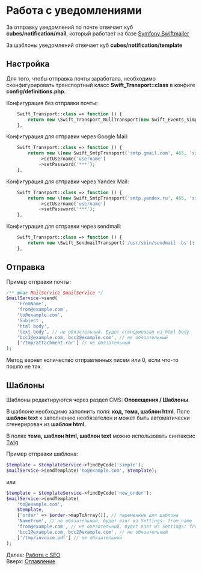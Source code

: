 # Работа с уведомлениями

За отправку уведомлений по почте отвечает куб **cubes/notification/mail**,
который работает на базе [Symfony Swiftmailer](https://swiftmailer.symfony.com/)

За шаблоны уведомлений отвечает куб **cubes/notification/template**

## Настройка

Для того, чтобы отправка почты заработала, необходимо сконфигурировать
транспортный класс **Swift_Transport::class** в конфиге **config/definitions.php**.

Конфигурация без отправки почты:
```php
    Swift_Transport::class => function () {
        return new \Swift_Transport_NullTransport(new Swift_Events_SimpleEventDispatcher());
    },
```

Конфигурация для отправки через Google Mail:
```php
    Swift_Transport::class => function () {
        return new \(new Swift_SmtpTransport('smtp.gmail.com', 465, 'ssl'))
            ->setUsername('username')
            ->setPassword('***');
    },
```

Конфигурация для отправки через Yandex Mail:
```php
    Swift_Transport::class => function () {
        return new \(new Swift_SmtpTransport('smtp.yandex.ru', 465, 'ssl'))
            ->setUsername('username')
            ->setPassword('***');
    },
```

Конфигурация для отправки через sendmail:
```php
    Swift_Transport::class => function () {
        return new \Swift_SendmailTransport('/usr/sbin/sendmail -bs');
    },
```

## Отправка

Пример отправки почты:
```php
/** @var MailService $mailService */
$mailService->send(
    'FromName',
    'from@example.com',
    'to@example.com',
    'Subject',
    'html body',
    'text body', // не обязательный. Будет сгенерирован из html body
    'bcc1@example.com, bcc2@example.com', // не обязательный
    ['/tmp/attachment.rar'] // не обязательный
);
```
Метод вернет количество отправленных писем или 0, если что-то пошло не так.

## Шаблоны

Шаблоны редактируются через раздел CMS: **Оповещения / Шаблоны**.

В шаблоне необходимо заполнить поля: **код, тема, шаблон html**.
Поле **шаблон text** к заполнению необязателен и может быть автоматически сгенерирован из **шаблон html**.

В полях **тема, шаблон html, шаблон text** можно использовать синтаксис [Twig](https://twig.symfony.com/)

Пример отправки шаблона:
```php
$template = $templateService->findByCode('simple');
$mailService->sendTemplate('to@example.com', $template);
```
или
```php
$template = $templateService->findByCode('new_order');
$mailService->sendTemplate(
    'to@example.com',
    $template,
    ['order' => $order->mapToArray()], // переменные для шаблона
    'NameFrom', // не обязательный, будет взят из Settings: from_name
    'from@example.com', // не обязательный, будет взят из Settings: from_email
    'bcc1@example.com, bcc2@example.com', // не обязательный
    ['/tmp/invoice.pdf'] // не обязательный
);
```

Далее: [Работа с SEO](seo.md)<br>
Вверх: [Оглавление](index.md)